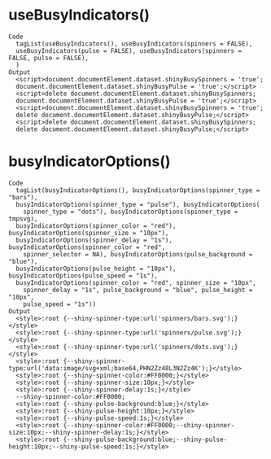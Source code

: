 # useBusyIndicators()

    Code
      tagList(useBusyIndicators(), useBusyIndicators(spinners = FALSE),
      useBusyIndicators(pulse = FALSE), useBusyIndicators(spinners = FALSE, pulse = FALSE),
      )
    Output
      <script>document.documentElement.dataset.shinyBusySpinners = 'true';
      document.documentElement.dataset.shinyBusyPulse = 'true';</script>
      <script>delete document.documentElement.dataset.shinyBusySpinners;
      document.documentElement.dataset.shinyBusyPulse = 'true';</script>
      <script>document.documentElement.dataset.shinyBusySpinners = 'true';
      delete document.documentElement.dataset.shinyBusyPulse;</script>
      <script>delete document.documentElement.dataset.shinyBusySpinners;
      delete document.documentElement.dataset.shinyBusyPulse;</script>

# busyIndicatorOptions()

    Code
      tagList(busyIndicatorOptions(), busyIndicatorOptions(spinner_type = "bars"),
      busyIndicatorOptions(spinner_type = "pulse"), busyIndicatorOptions(
        spinner_type = "dots"), busyIndicatorOptions(spinner_type = tmpsvg),
      busyIndicatorOptions(spinner_color = "red"), busyIndicatorOptions(spinner_size = "10px"),
      busyIndicatorOptions(spinner_delay = "1s"), busyIndicatorOptions(spinner_color = "red",
        spinner_selector = NA), busyIndicatorOptions(pulse_background = "blue"),
      busyIndicatorOptions(pulse_height = "10px"), busyIndicatorOptions(pulse_speed = "1s"),
      busyIndicatorOptions(spinner_color = "red", spinner_size = "10px",
        spinner_delay = "1s", pulse_background = "blue", pulse_height = "10px",
        pulse_speed = "1s"))
    Output
      <style>:root {--shiny-spinner-type:url('spinners/bars.svg');}</style>
      <style>:root {--shiny-spinner-type:url('spinners/pulse.svg');}</style>
      <style>:root {--shiny-spinner-type:url('spinners/dots.svg');}</style>
      <style>:root {--shiny-spinner-type:url('data:image/svg+xml;base64,PHN2Zz48L3N2Zz4K');}</style>
      <style>:root {--shiny-spinner-color:#FF0000;}</style>
      <style>:root {--shiny-spinner-size:10px;}</style>
      <style>:root {--shiny-spinner-delay:1s;}</style>
      --shiny-spinner-color:#FF0000;
      <style>:root {--shiny-pulse-background:blue;}</style>
      <style>:root {--shiny-pulse-height:10px;}</style>
      <style>:root {--shiny-pulse-speed:1s;}</style>
      <style>:root {--shiny-spinner-color:#FF0000;--shiny-spinner-size:10px;--shiny-spinner-delay:1s;}</style>
      <style>:root {--shiny-pulse-background:blue;--shiny-pulse-height:10px;--shiny-pulse-speed:1s;}</style>

